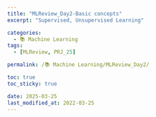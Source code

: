 ```yaml
---
title: "MLReview_Day2-Basic concepts"
excerpt: "Supervised, Unsupervised Learning"

categories:
  - 📚 Machine Learning
tags:
  - [MLReview, PRJ_25]

permalink: /📚 Machine Learning/MLReview_Day2/

toc: true
toc_sticky: true

date: 2025-03-25
last_modified_at: 2022-03-25
---
```


